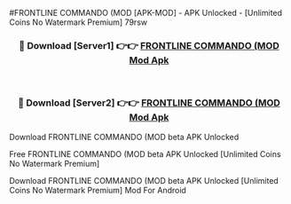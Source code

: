 #FRONTLINE COMMANDO (MOD [APK-MOD] - APK Unlocked - [Unlimited Coins No Watermark Premium] 79rsw



<div align="center">

<h3>🔴 Download [Server1] 👉👉 <a href="https://momento.my/?title=FRONTLINE_COMMANDO_(MOD">FRONTLINE COMMANDO (MOD Mod Apk</a></h3><br>

<h3>🔴 Download [Server2] 👉👉 <a href="https://momento.my/?title=FRONTLINE_COMMANDO_(MOD">FRONTLINE COMMANDO (MOD Mod Apk</a></h3>
</div>



Download FRONTLINE COMMANDO (MOD beta APK Unlocked

Free FRONTLINE COMMANDO (MOD beta APK Unlocked [Unlimited Coins No Watermark Premium]

Download FRONTLINE COMMANDO (MOD beta APK Unlocked [Unlimited Coins No Watermark Premium] Mod For Android
